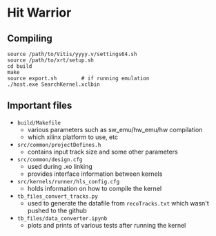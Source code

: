# Hit Warrior

## Compiling

```
source /path/to/Vitis/yyyy.v/settings64.sh
source /path/to/xrt/setup.sh
cd build
make
source export.sh        # if running emulation
./host.exe SearchKernel.xclbin
```

## Important files

- `build/Makefile`
  - various parameters such as sw_emu/hw_emu/hw compilation
  - which xilinx platform to use, etc
- `src/common/projectDefines.h`
  - contains input track size and some other parameters
- `src/common/design.cfg`
  - used during .xo linking
  - provides interface information between kernels
- `src/kernels/runner/hls_config.cfg`
  - holds information on how to compile the kernel
- `tb_files_convert_tracks.py`
  - used to generate the datafile from `recoTracks.txt` which wasn't pushed to the github
- `tb_files/data_converter.ipynb`
  - plots and prints of various tests after running the kernel

